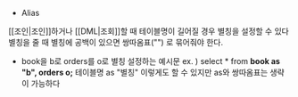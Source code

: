- Alias

[[조인|조인]]하거나 [[DML|조회]]할 때 테이블명이 길어질 경우 별칭을 설정할 수 있다
별칭을 줄 때 별칭에 공백이 있으면 쌍따옴표("") 로 묶어줘야 한다.

- book을 b로 orders를 o로 별칭 설정하는 예시문
	ex. ) select * from **book as "b", orders o;**
	테이블명 as "별칭" 이렇게도 할 수 있지만 as와 쌍따옴표는 생략이 가능하다
